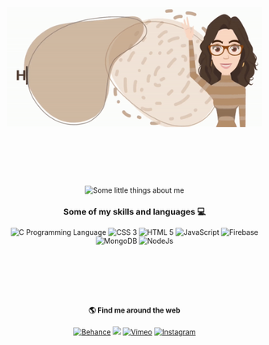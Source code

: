 <div align="center">
    <img src="header.gif" alt="Hi, I'm Tânia... Olá! Sou a Tânia">
</div>
<p>
    <br>
    <br>
    <br>
    <br>
    <br>
</p>
<div align="center">
    <img src="about-me.gif" alt="Some little things about me">
</div>
<div align="center">

<h3>Some of my skills and languages 💻</h3>
    <img width="40px" src="https://cdn.jsdelivr.net/gh/devicons/devicon@latest/icons/c/c-plain.svg" alt="C Programming Language" />
    <img width="40px" src="https://cdn.jsdelivr.net/gh/devicons/devicon@latest/icons/css3/css3-plain-wordmark.svg" alt="CSS 3" />
    <img width="40px" src="https://cdn.jsdelivr.net/gh/devicons/devicon@latest/icons/html5/html5-plain-wordmark.svg" alt="HTML 5" />
    <img width="40px" src="https://cdn.jsdelivr.net/gh/devicons/devicon@latest/icons/javascript/javascript-plain.svg" alt="JavaScript" />
    <img width="40px" src="https://cdn.jsdelivr.net/gh/devicons/devicon@latest/icons/firebase/firebase-plain.svg" alt="Firebase" />
    <img width="40px" src="https://cdn.jsdelivr.net/gh/devicons/devicon@latest/icons/mongodb/mongodb-plain.svg" alt="MongoDB" />
    <img width="40px" src="https://cdn.jsdelivr.net/gh/devicons/devicon@latest/icons/nodejs/nodejs-plain.svg" alt="NodeJs" />
</div>
<div align="center">
<p>
    <br>
    <br>
    <br>
    <br>
    <br>
</p>
<h4>🌎 Find me around the web</h4>
    <a href="https://www.behance.net/taniamarques" target="_blank"><img width="70px" src="https://cdn.jsdelivr.net/gh/devicons/devicon@latest/icons/behance/behance-plain.svg" alt="Behance" /></a>
    <a href="https://www.linkedin.com/in/taniascmarques/" target="_blank"><img width="70px" src="https://cdn.jsdelivr.net/gh/devicons/devicon@latest/icons/linkedin/linkedin-plain.svg" /></a>
    <a href="https://vimeo.com/taniascmarques" target="_blank"><img width="70px" src="https://cdns.iconmonstr.com/wp-content/releases/preview/2012/240/iconmonstr-vimeo-3.png" alt="Vimeo"/></a>
    <a href="https://www.instagram.com/taniascmarques/" target="_blank"><img width="70px" src="https://freelogopng.com/images/all_img/1683192079instagram-logo-black-and-white-png.png" alt="Instagram" /></a>
</div>
